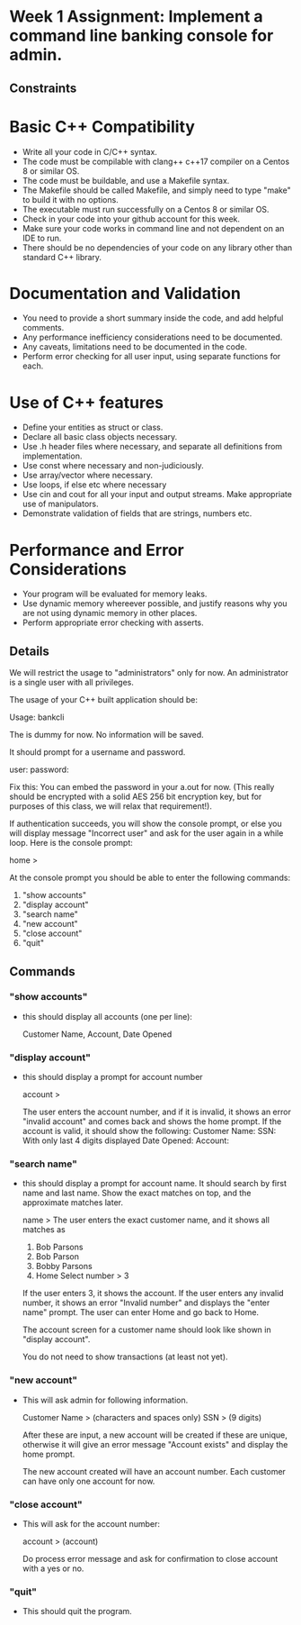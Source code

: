 # Week 1 Assignment: Implement a command line banking console for admin.

## Constraints

# Basic C++ Compatibility
* Write all your code in C/C++ syntax.
* The code must be compilable with clang++ c++17 compiler on a Centos 8 or similar OS.
* The code must be buildable, and use a Makefile syntax.
* The Makefile should be called Makefile, and simply need to type "make" to build it with no options.
* The executable must run successfully on a Centos 8 or similar OS.
* Check in your code into your github account for this week.
* Make sure your code works in command line and not dependent on an IDE to run.
* There should be no dependencies of your code on any library other than standard C++ library.

# Documentation and Validation
* You need to provide a short summary inside the code, and add helpful comments.
* Any performance inefficiency considerations need to be documented.
* Any caveats, limitations need to be documented in the code.
* Perform error checking for all user input, using separate functions for each.

# Use of C++ features
* Define your entities as struct or class.
* Declare all basic class objects necessary.
* Use .h header files where necessary, and separate all definitions from implementation.
* Use const where necessary and non-judiciously.
* Use array/vector where necessary.
* Use loops, if else etc where necessary
* Use cin and cout for all your input and output streams. Make appropriate use of manipulators.
* Demonstrate validation of fields that are strings, numbers etc.

# Performance and Error Considerations
* Your program will be evaluated for memory leaks.
* Use dynamic memory whereever possible, and justify reasons why you are not using dynamic memory in other places.
* Perform appropriate error checking with asserts.


## Details
We will restrict the usage to "administrators" only for now. An administrator is a single user
with all privileges.

The usage of your C++ built application should be:

Usage: bankcli <file-name>

The <file-name> is dummy for now. No information will be saved.

It should prompt for a username and password.

user: <user>
password: <passwd>

Fix this:
You can embed the password in your a.out for now. (This really should be encrypted with a solid
AES 256 bit encryption key, but for purposes of this class, we will relax that requirement!).

If authentication succeeds, you will show the console prompt, or else you will display
message "Incorrect user" and ask for the user again in a while loop. Here is the console prompt:

home > 

At the console prompt you should be able to enter the following commands:

1. "show accounts"
2. "display account"
3. "search name"
4. "new account"
5. "close account"
4. "quit"


## Commands

### "show accounts"

   - this should display all accounts (one per line):

     Customer Name, Account, Date Opened

### "display account"

   - this should display a prompt for account number

     account > 

     The user enters the account number, and if it is invalid, it shows an error "invalid account"
     and comes back and shows the home prompt.
     If the account is valid, it should show the following:
     Customer Name:
     SSN: With only last 4 digits displayed
     Date Opened:
     Account:

### "search name"

   - this should display a prompt for account name. It should search by first name and last
     name. Show the exact matches on top, and the approximate matches later.

     name > 
     The user enters the exact customer name, and it shows all matches as 
       1) Bob Parsons
       2) Bob Parson
       3) Bobby Parsons
       4) Home
     Select number > 3

     If the user enters 3, it shows the account. If the user enters any invalid number,
     it shows an error "Invalid number" and displays the "enter name" prompt.
     The user can enter Home and go back to Home.

     The account screen for a customer name should look like shown in "display account".

     You do not need to show transactions (at least not yet).

### "new account"

   - This will ask admin for following information.

     Customer Name > (characters and spaces only)
     SSN > (9 digits)

     After these are input, a new account will be created if these are unique, otherwise it will
     give an error message "Account exists" and display the home prompt.

     The new account created will have an account number.
     Each customer can have only one account for now.

### "close account"
  - This will ask for the account number:

     account > (account)

    Do process error message and ask for confirmation to close account with a yes or no.

### "quit"
  - This should quit the program.
